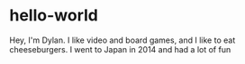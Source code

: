 # hello-world

Hey, I'm Dylan. I like video and board games, and I like to eat cheeseburgers. I went to Japan in 2014 and had a lot of fun
